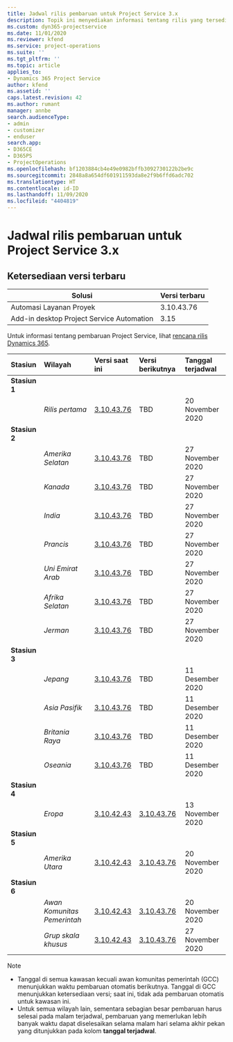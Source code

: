 ```yaml
---
title: Jadwal rilis pembaruan untuk Project Service 3.x
description: Topik ini menyediakan informasi tentang rilis yang tersedia dan yang akan datang dari Dynamics 365 Project Service Automation.
ms.custom: dyn365-projectservice
ms.date: 11/01/2020
ms.reviewer: kfend
ms.service: project-operations
ms.suite: ''
ms.tgt_pltfrm: ''
ms.topic: article
applies_to:
- Dynamics 365 Project Service
author: kfend
ms.assetid: ''
caps.latest.revision: 42
ms.author: rumant
manager: annbe
search.audienceType:
- admin
- customizer
- enduser
search.app:
- D365CE
- D365PS
- ProjectOperations
ms.openlocfilehash: bf1203884cb4e49e0982bffb3092730122b2be9c
ms.sourcegitcommit: 2848a8a654df601911593da8e2f9b6ffd6adc702
ms.translationtype: HT
ms.contentlocale: id-ID
ms.lasthandoff: 11/09/2020
ms.locfileid: "4404819"
---
```

# <a name="update-release-schedule-for-project-service-3x"></a>Jadwal rilis pembaruan untuk Project Service 3.x

## <a name="latest-version-availability"></a>Ketersediaan versi terbaru

| Solusi  | Versi terbaru |
|-------|----|
| Automasi Layanan Proyek    | 3.10.43.76 |
| Add-in desktop Project Service Automation                | 3.15          |

Untuk informasi tentang pembaruan Project Service, lihat [rencana rilis Dynamics 365](https://docs.microsoft.com/dynamics365/release-plans/). 

| Stasiun  | Wilayah | Versi saat ini | Versi berikutnya |  Tanggal terjadwal
| :---   | :---   | :---   | :---   |:---   |         
|<strong>Stasiun 1</strong> | |  |  | |
| | <i>Rilis pertama</i> | [3.10.43.76](whats-new-ur-25.md) | TBD | 20 November 2020
|<strong>Stasiun 2</strong> | |  |  | |
| | <i>Amerika Selatan</i> | [3.10.43.76](whats-new-ur-25.md) | TBD | 27 November 2020
| | <i>Kanada</i> | [3.10.43.76](whats-new-ur-25.md) | TBD | 27 November 2020 
| | <i>India</i> | [3.10.43.76](whats-new-ur-25.md) | TBD | 27 November 2020
| | <i>Prancis</i> | [3.10.43.76](whats-new-ur-25.md) | TBD | 27 November 2020
| | <i>Uni Emirat Arab</i> | [3.10.43.76](whats-new-ur-25.md) | TBD | 27 November 2020
| | <i>Afrika Selatan</i> | [3.10.43.76](whats-new-ur-25.md) | TBD | 27 November 2020
| | <i>Jerman</i> | [3.10.43.76](whats-new-ur-25.md) | TBD | 27 November 2020
|<strong>Stasiun 3</strong> | |  |  | |
| | <i>Jepang</i> | [3.10.43.76](whats-new-ur-25.md) | TBD | 11 Desember 2020
| | <i>Asia Pasifik</i> | [3.10.43.76](whats-new-ur-25.md) | TBD | 11 Desember 2020
| | <i>Britania Raya</i> | [3.10.43.76](whats-new-ur-25.md) | TBD | 11 Desember 2020
| | <i>Oseania</i> | [3.10.43.76](whats-new-ur-25.md) | TBD | 11 Desember 2020
|<strong>Stasiun 4</strong> | |  |  | |
| | <i>Eropa</i> |[3.10.42.43](whats-new-ur-24.md) | [3.10.43.76](whats-new-ur-25.md) | 13 November 2020
|<strong>Stasiun 5</strong> | |  |  | |
| | <i>Amerika Utara</i> |[3.10.42.43](whats-new-ur-24.md) | [3.10.43.76](whats-new-ur-25.md) | 20 November 2020
|<strong>Stasiun 6</strong> | |  |  | |
| | <i>Awan Komunitas Pemerintah</i> |[3.10.42.43](whats-new-ur-24.md) | [3.10.43.76](whats-new-ur-25.md) | 20 November 2020
| | <i>Grup skala khusus</i> |[3.10.42.43](whats-new-ur-24.md) | [3.10.43.76](whats-new-ur-25.md) | 27 November 2020

>[!Note]
> - Tanggal di semua kawasan kecuali awan komunitas pemerintah (GCC) menunjukkan waktu pembaruan otomatis berikutnya. Tanggal di GCC menunjukkan ketersediaan versi; saat ini, tidak ada pembaruan otomatis untuk kawasan ini.
> - Untuk semua wilayah lain, sementara sebagian besar pembaruan harus selesai pada malam terjadwal, pembaruan yang memerlukan lebih banyak waktu dapat diselesaikan selama malam hari selama akhir pekan yang ditunjukkan pada kolom **tanggal terjadwal**.

